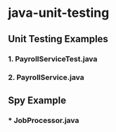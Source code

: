 # java-unit-testing

## Unit Testing Examples
### 1. PayrollServiceTest.java
### 2. PayrollService.java

## Spy Example
### * JobProcessor.java
